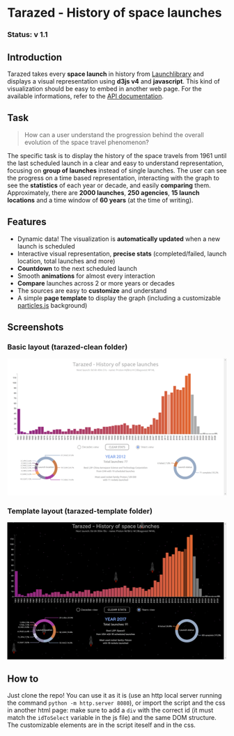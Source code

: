 # Tarazed - History of space launches

### Status: v 1.1

## Introduction
Tarazed takes every **space launch** in history from [Launchlibrary](https://launchlibrary.net) and displays a visual representation using **d3js v4** and **javascript**. This kind of visualization should be easy to embed in another web page. For the available informations, refer to the [API documentation](https://launchlibrary.net/docs/1.4.1/api.html).

## Task
> How can a user understand the progression behind the overall evolution of the space travel phenomenon?

The specific task is to display the history of the space travels from 1961 until the last scheduled launch in a clear and easy to understand representation, focusing on **group of launches** instead of single launches. 
The user can see the progress on a time based representation, interacting with the graph to see the **statistics** of each year or decade, and easily **comparing** them.
Approximately, there are **2000 launches**, **250 agencies**, **15 launch locations** and a time window of **60 years** (at the time of writing).

## Features
- Dynamic data! The visualization is **automatically updated** when a new launch is scheduled
- Interactive visual representation, **precise stats** (completed/failed, launch location, total launches and more)
- **Countdown** to the next scheduled launch
- Smooth **animations** for almost every interaction
- **Compare** launches across 2 or more years or decades
- The sources are easy to **customize** and understand
- A simple **page template** to display the graph (including a customizable [particles.js](https://vincentgarreau.com/particles.js/) background)

## Screenshots
### Basic layout (tarazed-clean folder)

<img src="ss-clean.png" alt="drawing" width="700"/>

### Template layout (tarazed-template folder)

<img src="ss-template.png" alt="drawing" width="700"/>

## How to
Just clone the repo! You can use it as it is (use an http local server running the command `python -m http.server 8080`), or import the script and the css in another html page: make sure to add a `div` with the correct id (it must match the `idToSelect` variable in the js file) and the same DOM structure. The customizable elements are in the script iteself and in the css. 
